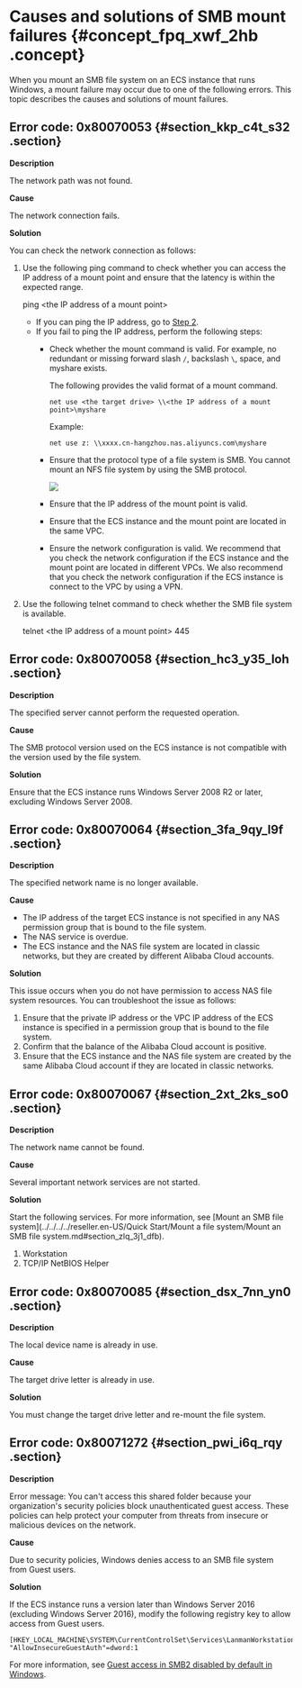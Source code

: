 # Causes and solutions of SMB mount failures {#concept_fpq_xwf_2hb .concept}

When you mount an SMB file system on an ECS instance that runs Windows, a mount failure may occur due to one of the following errors. This topic describes the causes and solutions of mount failures.

## Error code: 0x80070053 {#section_kkp_c4t_s32 .section}

**Description**

The network path was not found.

**Cause**

The network connection fails.

**Solution**

You can check the network connection as follows:

1.  Use the following ping command to check whether you can access the IP address of a mount point and ensure that the latency is within the expected range.

    ping <the IP address of a mount point\>

    -   If you can ping the IP address, go to [Step 2](#li_c2c_vh8_ugj).
    -   If you fail to ping the IP address, perform the following steps:
        -   Check whether the mount command is valid. For example, no redundant or missing forward slash `/`, backslash `\`, space, and myshare exists.

            The following provides the valid format of a mount command.

            ``` {#codeblock_at9_yzk_jn6}
            net use <the target drive> \\<the IP address of a mount point>\myshare
            ```

            Example:

            ``` {#codeblock_asi_1za_86c}
            net use z: \\xxxx.cn-hangzhou.nas.aliyuncs.com\myshare 
            ```

        -   Ensure that the protocol type of a file system is SMB. You cannot mount an NFS file system by using the SMB protocol.

            ![](http://static-aliyun-doc.oss-cn-hangzhou.aliyuncs.com/assets/img/149028/155979882841401_en-US.png)

        -   Ensure that the IP address of the mount point is valid.
        -   Ensure that the ECS instance and the mount point are located in the same VPC.
        -   Ensure the network configuration is valid. We recommend that you check the network configuration if the ECS instance and the mount point are located in different VPCs. We also recommend that you check the network configuration if the ECS instance is connect to the VPC by using a VPN.
2.  Use the following telnet command to check whether the SMB file system is available.

    telnet <the IP address of a mount point\> 445


## Error code: 0x80070058 {#section_hc3_y35_loh .section}

**Description**

The specified server cannot perform the requested operation.

**Cause**

The SMB protocol version used on the ECS instance is not compatible with the version used by the file system.

**Solution**

Ensure that the ECS instance runs Windows Server 2008 R2 or later, excluding Windows Server 2008.

## Error code: 0x80070064 {#section_3fa_9qy_l9f .section}

**Description**

The specified network name is no longer available.

**Cause**

-   The IP address of the target ECS instance is not specified in any NAS permission group that is bound to the file system.
-   The NAS service is overdue.
-   The ECS instance and the NAS file system are located in classic networks, but they are created by different Alibaba Cloud accounts.

**Solution**

This issue occurs when you do not have permission to access NAS file system resources. You can troubleshoot the issue as follows:

1.  Ensure that the private IP address or the VPC IP address of the ECS instance is specified in a permission group that is bound to the file system.
2.  Confirm that the balance of the Alibaba Cloud account is positive.
3.  Ensure that the ECS instance and the NAS file system are created by the same Alibaba Cloud account if they are located in classic networks.

## Error code: 0x80070067 {#section_2xt_2ks_so0 .section}

**Description**

The network name cannot be found.

**Cause**

Several important network services are not started.

**Solution**

Start the following services. For more information, see [Mount an SMB file system](../../../../reseller.en-US/Quick Start/Mount a file system/Mount an SMB file system.md#section_zlq_3j1_dfb).

1.  Workstation
2.  TCP/IP NetBIOS Helper

## Error code: 0x80070085 {#section_dsx_7nn_yn0 .section}

**Description**

The local device name is already in use.

**Cause**

The target drive letter is already in use.

**Solution**

You must change the target drive letter and re-mount the file system.

## Error code: 0x80071272 {#section_pwi_i6q_rqy .section}

**Description**

Error message: You can't access this shared folder because your organization's security policies block unauthenticated guest access. These policies can help protect your computer from threats from insecure or malicious devices on the network.

**Cause**

Due to security policies, Windows denies access to an SMB file system from Guest users.

**Solution**

If the ECS instance runs a version later than Windows Server 2016 \(excluding Windows Server 2016\), modify the following registry key to allow access from Guest users.

``` {#codeblock_ju0_36o_rzr}
[HKEY_LOCAL_MACHINE\SYSTEM\CurrentControlSet\Services\LanmanWorkstation\Parameters]
"AllowInsecureGuestAuth"=dword:1
```

For more information, see [Guest access in SMB2 disabled by default in Windows](https://support.microsoft.com/en-us/help/4046019/guest-access-in-smb2-disabled-by-default-in-windows-10-and-windows-ser).

